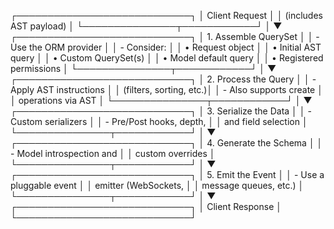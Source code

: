 ┌────────────────────────────┐
│       Client Request       │
│   (includes AST payload)   │
└───────────────┬────────────┘
                │
                ▼
┌────────────────────────────┐
│  1. Assemble QuerySet      │
│  - Use the ORM provider    │
│  - Consider:               │
│     • Request object       │
│     • Initial AST query    │
│     • Custom QuerySet(s)   │
│     • Model default query  │
│     • Registered permissions │
└───────────────┬────────────┘
                │
                ▼
┌────────────────────────────┐
│  2. Process the Query      │
│  - Apply AST instructions  │
│    (filters, sorting, etc.)│
│  - Also supports create    │
│    operations via AST       │
└───────────────┬────────────┘
                │
                ▼
┌────────────────────────────┐
│  3. Serialize the Data     │
│  - Custom serializers      │
│  - Pre/Post hooks, depth,  │
│    and field selection     │
└───────────────┬────────────┘
                │
                ▼
┌────────────────────────────┐
│  4. Generate the Schema    │
│  - Model introspection and │
│    custom overrides        │
└───────────────┬────────────┘
                │
                ▼
┌────────────────────────────┐
│  5. Emit the Event         │
│  - Use a pluggable event   │
│    emitter (WebSockets,    │
│    message queues, etc.)   │
└───────────────┬────────────┘
                │
                ▼
┌────────────────────────────┐
│     Client Response        │
└────────────────────────────┘